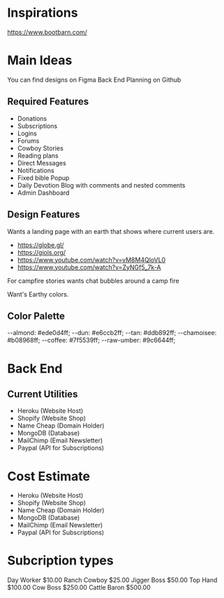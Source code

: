 # Inspirations
https://www.bootbarn.com/



# Main Ideas

You can find designs on Figma
Back End Planning on Github

## Required Features

- Donations
- Subscriptions
- Logins
- Forums
- Cowboy Stories
- Reading plans
- Direct Messages
- Notifications
- Fixed bible Popup
- Daily Devotion Blog with comments and nested comments
- Admin Dashboard

## Design Features

 Wants a landing page with an earth that shows where current users are.
- https://globe.gl/
- https://giojs.org/
- https://www.youtube.com/watch?v=vM8M4QloVL0
- https://www.youtube.com/watch?v=ZyNGf5_7k-A

For campfire stories wants chat bubbles around a camp fire

Want's Earthy colors.

## Color Palette

--almond: #ede0d4ff;
--dun: #e6ccb2ff;
--tan: #ddb892ff;
--chamoisee: #b08968ff;
--coffee: #7f5539ff;
--raw-umber: #9c6644ff;

# Back End

## Current Utilities

- Heroku (Website Host)
- Shopify (Website Shop)
- Name Cheap (Domain Holder)
- MongoDB (Database)
- MailChimp (Email Newsletter)
- Paypal (API for Subscriptions)

# Cost Estimate

- Heroku (Website Host) 
- Shopify (Website Shop)
- Name Cheap (Domain Holder)
- MongoDB (Database)
- MailChimp (Email Newsletter)
- Paypal (API for Subscriptions)

# Subcription types

Day Worker $10.00
Ranch Cowboy $25.00
Jigger Boss $50.00
Top Hand $100.00
Cow Boss $250.00
Cattle Baron $500.00